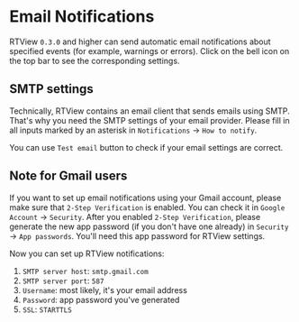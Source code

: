 # Email Notifications

RTView `0.3.0` and higher can send automatic email notifications about specified events (for example, warnings or errors). Click on the bell icon on the top bar to see the corresponding settings.

## SMTP settings

Technically, RTView contains an email client that sends emails using SMTP. That's why you need the SMTP settings of your email provider. Please fill in all inputs marked by an asterisk in `Notifications` -> `How to notify`.

You can use `Test email` button to check if your email settings are correct.

## Note for Gmail users

If you want to set up email notifications using your Gmail account, please make sure that `2-Step Verification` is enabled. You can check it in `Google Account` -> `Security`. After you enabled `2-Step Verification`, please generate the new app password (if you don't have one already) in `Security` -> `App passwords`. You'll need this app password for RTView settings.

Now you can set up RTView notifications:

1. `SMTP server host`: `smtp.gmail.com`
2. `SMTP server port`: `587`
3. `Username`: most likely, it's your email address
4. `Password`: app password you've generated
5. `SSL`: `STARTTLS`
